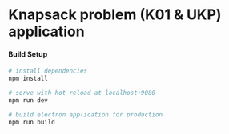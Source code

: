 # Knapsack problem (K01 & UKP) application

#### Build Setup

``` bash
# install dependencies
npm install

# serve with hot reload at localhost:9080
npm run dev

# build electron application for production
npm run build


```
